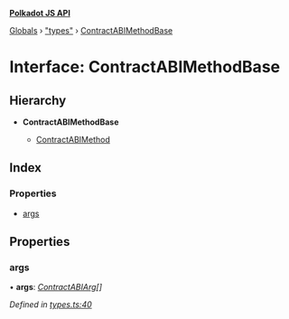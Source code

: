 **[Polkadot JS API](../README.md)**

[Globals](../globals.md) › [&quot;types&quot;](../modules/_types_.md) › [ContractABIMethodBase](_types_.contractabimethodbase.md)

# Interface: ContractABIMethodBase

## Hierarchy

* **ContractABIMethodBase**

  * [ContractABIMethod](_types_.contractabimethod.md)

## Index

### Properties

* [args](_types_.contractabimethodbase.md#args)

## Properties

###  args

• **args**: *[ContractABIArg](_types_.contractabiarg.md)[]*

*Defined in [types.ts:40](https://github.com/polkadot-js/api/blob/d1105c8/packages/api-contract/src/types.ts#L40)*